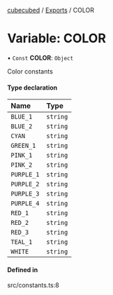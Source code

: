 [cubecubed](/reference/README.md) / [Exports](/reference/modules.md) / COLOR

# Variable: COLOR

• `Const` **COLOR**: `Object`

Color constants

#### Type declaration

| Name | Type |
| :------ | :------ |
| `BLUE_1` | `string` |
| `BLUE_2` | `string` |
| `CYAN` | `string` |
| `GREEN_1` | `string` |
| `PINK_1` | `string` |
| `PINK_2` | `string` |
| `PURPLE_1` | `string` |
| `PURPLE_2` | `string` |
| `PURPLE_3` | `string` |
| `PURPLE_4` | `string` |
| `RED_1` | `string` |
| `RED_2` | `string` |
| `RED_3` | `string` |
| `TEAL_1` | `string` |
| `WHITE` | `string` |

#### Defined in

src/constants.ts:8
